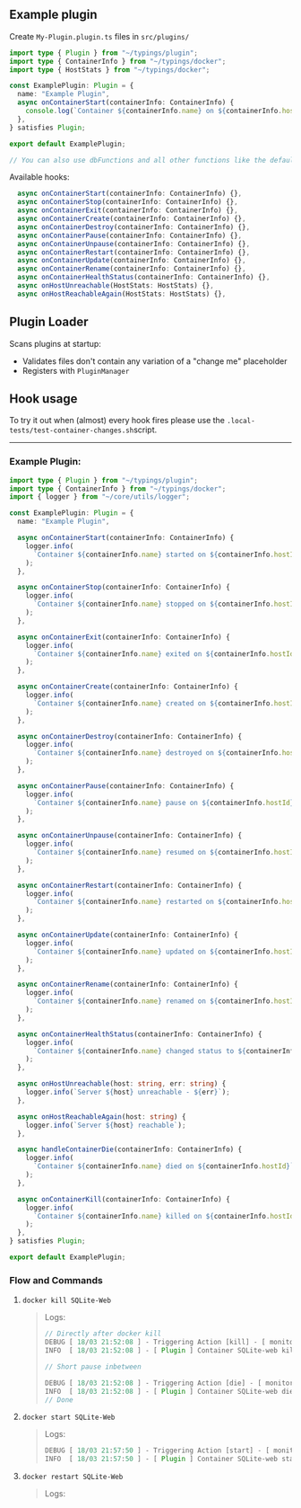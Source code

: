 ## Example plugin

Create `My-Plugin.plugin.ts` files in `src/plugins/`

```typescript
import type { Plugin } from "~/typings/plugin";
import type { ContainerInfo } from "~/typings/docker";
import type { HostStats } from "~/typings/docker";

const ExamplePlugin: Plugin = {
  name: "Example Plugin",
  async onContainerStart(containerInfo: ContainerInfo) {
    console.log(`Container ${containerInfo.name} on ${containerInfo.hostId} started!`
  },
} satisfies Plugin;

export default ExamplePlugin;

// You can also use dbFunctions and all other functions like the default logger!
```

Available hooks:

```typescript
  async onContainerStart(containerInfo: ContainerInfo) {},
  async onContainerStop(containerInfo: ContainerInfo) {},
  async onContainerExit(containerInfo: ContainerInfo) {},
  async onContainerCreate(containerInfo: ContainerInfo) {},
  async onContainerDestroy(containerInfo: ContainerInfo) {},
  async onContainerPause(containerInfo: ContainerInfo) {},
  async onContainerUnpause(containerInfo: ContainerInfo) {},
  async onContainerRestart(containerInfo: ContainerInfo) {},
  async onContainerUpdate(containerInfo: ContainerInfo) {},
  async onContainerRename(containerInfo: ContainerInfo) {},
  async onContainerHealthStatus(containerInfo: ContainerInfo) {},
  async onHostUnreachable(HostStats: HostStats) {},
  async onHostReachableAgain(HostStats: HostStats) {},
```

## Plugin Loader

Scans plugins at startup:

* Validates files don't contain any variation of a "change me" placeholder
* Registers with `PluginManager`

## Hook usage

To try it out when (almost) every hook fires please use the `.local-tests/test-container-changes.sh`script.


---

### **Example Plugin:**

```typescript
import type { Plugin } from "~/typings/plugin";
import type { ContainerInfo } from "~/typings/docker";
import { logger } from "~/core/utils/logger";

const ExamplePlugin: Plugin = {
  name: "Example Plugin",

  async onContainerStart(containerInfo: ContainerInfo) {
    logger.info(
      `Container ${containerInfo.name} started on ${containerInfo.hostId}`,
    );
  },

  async onContainerStop(containerInfo: ContainerInfo) {
    logger.info(
      `Container ${containerInfo.name} stopped on ${containerInfo.hostId}`,
    );
  },

  async onContainerExit(containerInfo: ContainerInfo) {
    logger.info(
      `Container ${containerInfo.name} exited on ${containerInfo.hostId}`,
    );
  },

  async onContainerCreate(containerInfo: ContainerInfo) {
    logger.info(
      `Container ${containerInfo.name} created on ${containerInfo.hostId}`,
    );
  },

  async onContainerDestroy(containerInfo: ContainerInfo) {
    logger.info(
      `Container ${containerInfo.name} destroyed on ${containerInfo.hostId}`,
    );
  },

  async onContainerPause(containerInfo: ContainerInfo) {
    logger.info(
      `Container ${containerInfo.name} pause on ${containerInfo.hostId}`,
    );
  },

  async onContainerUnpause(containerInfo: ContainerInfo) {
    logger.info(
      `Container ${containerInfo.name} resumed on ${containerInfo.hostId}`,
    );
  },

  async onContainerRestart(containerInfo: ContainerInfo) {
    logger.info(
      `Container ${containerInfo.name} restarted on ${containerInfo.hostId}`,
    );
  },

  async onContainerUpdate(containerInfo: ContainerInfo) {
    logger.info(
      `Container ${containerInfo.name} updated on ${containerInfo.hostId}`,
    );
  },

  async onContainerRename(containerInfo: ContainerInfo) {
    logger.info(
      `Container ${containerInfo.name} renamed on ${containerInfo.hostId}`,
    );
  },

  async onContainerHealthStatus(containerInfo: ContainerInfo) {
    logger.info(
      `Container ${containerInfo.name} changed status to ${containerInfo.status}`,
    );
  },

  async onHostUnreachable(host: string, err: string) {
    logger.info(`Server ${host} unreachable - ${err}`);
  },

  async onHostReachableAgain(host: string) {
    logger.info(`Server ${host} reachable`);
  },

  async handleContainerDie(containerInfo: ContainerInfo) {
    logger.info(
      `Container ${containerInfo.name} died on ${containerInfo.hostId}`,
    );
  },

  async onContainerKill(containerInfo: ContainerInfo) {
    logger.info(
      `Container ${containerInfo.name} killed on ${containerInfo.hostId}`,
    );
  },
} satisfies Plugin;

export default ExamplePlugin;
```

### Flow and Commands


1. `docker kill SQLite-Web`

   > Logs:
   >
   > ```jsx
   > // Directly after docker kill
   > DEBUG [ 18/03 21:52:08 ] - Triggering Action [kill] - [ monitor.ts:76 ]
   > INFO  [ 18/03 21:52:08 ] - [ Plugin ] Container SQLite-web killed on Localhost - [ example.plugin.ts:89 ]
   > 
   > // Short pause inbetween
   > 
   > DEBUG [ 18/03 21:52:08 ] - Triggering Action [die] - [ monitor.ts:76 ]
   > INFO  [ 18/03 21:52:08 ] - [ Plugin ] Container SQLite-web died on Localhost - [ example.plugin.ts:83 ]
   > // Done
   > ```
2. `docker start SQLite-Web`

   > Logs:
   >
   > ```jsx
   > DEBUG [ 18/03 21:57:50 ] - Triggering Action [start] - [ monitor.ts:76 ]
   > INFO  [ 18/03 21:57:50 ] - [ Plugin ] Container SQLite-web started on Localhost - [ example.plugin.ts:9 ]
   > ```
3. `docker restart SQLite-Web`

   > Logs:
